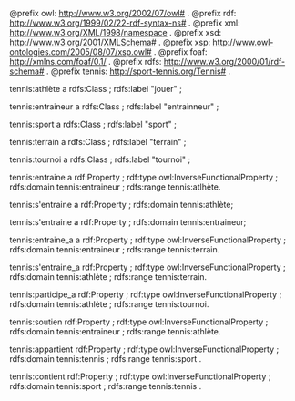 @prefix owl: <http://www.w3.org/2002/07/owl#> .
@prefix rdf: <http://www.w3.org/1999/02/22-rdf-syntax-ns#> .
@prefix xml: <http://www.w3.org/XML/1998/namespace> .
@prefix xsd: <http://www.w3.org/2001/XMLSchema#> .
@prefix xsp: <http://www.owl-ontologies.com/2005/08/07/xsp.owl#> .
@prefix foaf: <http://xmlns.com/foaf/0.1/> .
@prefix rdfs: <http://www.w3.org/2000/01/rdf-schema#> .
@prefix tennis: <http://sport-tennis.org/Tennis#> .




tennis:athlète a rdfs:Class ;
             rdfs:label "jouer" ;
             
tennis:entraineur a rdfs:Class ;
             rdfs:label "entrainneur" ;
             
tennis:sport a rdfs:Class ;
             rdfs:label "sport" ;

tennis:terrain a rdfs:Class ;
             rdfs:label "terrain" ;

tennis:tournoi a rdfs:Class ;
             rdfs:label "tournoi" ;




tennis:entraine a rdf:Property ;
              rdf:type owl:InverseFunctionalProperty ;
              rdfs:domain tennis:entraineur ;
              rdfs:range tennis:atlhète.


tennis:s'entraine a rdf:Property ;
             rdfs:domain tennis:athlète;

tennis:s'entraine a rdf:Property ;
             rdfs:domain tennis:entraineur;
             
tennis:entraine_a a rdf:Property ;
              rdf:type owl:InverseFunctionalProperty ;
              rdfs:domain tennis:entraineur ;
              rdfs:range tennis:terrain.

tennis:s'entraine_a rdf:Property ;
              rdf:type owl:InverseFunctionalProperty ;
              rdfs:domain tennis:athlète ;
              rdfs:range tennis:terrain.

tennis:participe_a rdf:Property ;
              rdf:type owl:InverseFunctionalProperty ;
              rdfs:domain tennis:athlète ;
              rdfs:range tennis:tournoi.

tennis:soutien rdf:Property ;
              rdf:type owl:InverseFunctionalProperty ;
              rdfs:domain tennis:entraineur ;
              rdfs:range tennis:athlète.
              

tennis:appartient rdf:Property ;
              rdf:type owl:InverseFunctionalProperty ;
              rdfs:domain tennis:tennis ;
              rdfs:range tennis:sport .

tennis:contient rdf:Property ;
              rdf:type owl:InverseFunctionalProperty ;
              rdfs:domain tennis:sport ;
              rdfs:range tennis:tennis .
             
             

             
